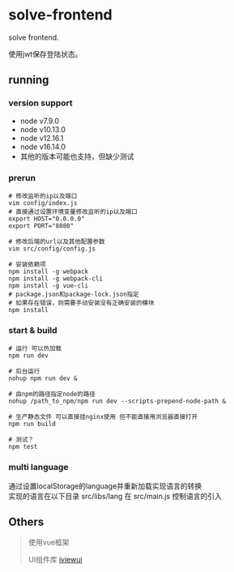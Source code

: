 # solve-frontend #

solve frontend.

使用jwt保存登陆状态。


running
--------------

### version support ###
* node v7.9.0
* node v10.13.0
* node v12.16.1
* node v16.14.0
* 其他的版本可能也支持，但缺少测试

### prerun ###
```shell
# 修改监听的ip以及端口
vim config/index.js
# 直接通过设置环境变量修改监听的ip以及端口
export HOST="0.0.0.0"
export PORT="8080"

# 修改后端的url以及其他配置参数
vim src/config/config.js

# 安装依赖项 
npm install -g webpack
npm install -g webpack-cli
npm install -g vue-cli
# package.json和package-lock.json指定
# 如果存在错误，则需要手动安装没有正确安装的模块
npm install              
```

### start & build  ###
``` shell
# 运行 可以热加载
npm run dev

# 后台运行
nohup npm run dev &

# 由npm的路径指定node的路径
nohup /path_to_npm/npm run dev --scripts-prepend-node-path &

# 生产静态文件 可以直接挂nginx使用 但不能直接用浏览器直接打开
npm run build

# 测试？
npm test
```

### multi language  ###
通过设置localStorage的language并重新加载实现语言的转换  
实现的语言在以下目录 src/libs/lang
在 src/main.js 控制语言的引入


Others
--------------

> 使用vue框架
> 
> UI组件库 [iviewui](https://www.iviewui.com/)

